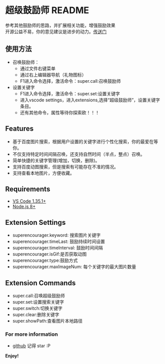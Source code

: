 # 超级鼓励师 README

参考其他鼓励师的思路，并扩展相关功能，增强鼓励效果<br />
开源公益不易，你的意见建议是进步的动力。[传送门](https://github.com/weiweiwei256/super-encourager/labels/%E6%84%8F%E8%A7%81%E5%BB%BA%E8%AE%AE)<br />

## 使用方法
- 召唤鼓励师：
    - 通过文件右键菜单
    - 通过右上编辑器导航（礼物图标）
    - F1进入命令选择，激活命令：super.call:召唤鼓励师
- 设置关键字
    - F1进入命令选择，激活命令：super.set:设置关键字
    - 进入vscode settings，进入extensions,选择“超级鼓励师”，设置关键字条目。
    - 还有其他命令，属性等待你探索欧！！！

## Features

- 基于百度图片搜索，根据用户设置的关键字进行个性化搜索，你的最爱在等你。
- 不仅支持特定时间间隔召唤，还支持自然时间（半点，整点）召唤。
- 简单快捷的关键字管理(增加，切换，删除)。
- 支持百度动图搜索，但是搜索有可能存在不准的情况。
- 支持查看本地图片，方便收藏。

## Requirements

- [VS Code 1.35.1+](https://code.visualstudio.com/)
- [Node.js 8+](https://nodejs.org)

## Extension Settings

- superencourager.keyword: 搜索图片关键字
- superencourager.timeLast: 鼓励持续时间设置
- superencourager.timeInterval: 鼓励时间间隔
- superencourager.isGif:是否获取动图
- superencourager.type:鼓励方式
- superencourager.maxImageNum: 每个关键字的最大图片数量

## Extension Commands

- super.call:召唤超级鼓励师
- super.set:设置搜索关键字
- super.switch:切换关键字
- super.clear:删除关键字
- super.showPath:查看图片本地路径

### For more information

- [github](https://github.com/weiweiwei256/super-encourager) 记得 star :P

**Enjoy!**
